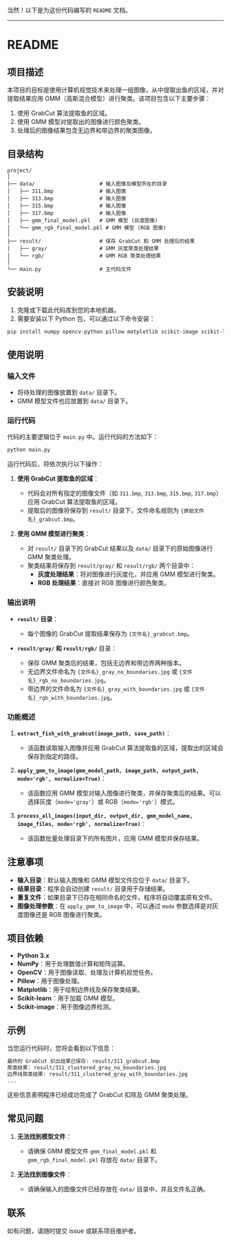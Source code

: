 当然！以下是为这份代码编写的 `README` 文档。

---

# README

## 项目描述

本项目的目标是使用计算机视觉技术来处理一组图像，从中提取出鱼的区域，并对提取结果应用 GMM（高斯混合模型）进行聚类。该项目包含以下主要步骤：

1. 使用 GrabCut 算法提取鱼的区域。
2. 使用 GMM 模型对提取出的图像进行颜色聚类。
3. 处理后的图像结果包含无边界和带边界的聚类图像。

## 目录结构

```
project/
│
├── data/                     # 输入图像及模型所在的目录
│   ├── 311.bmp               # 输入图像
│   ├── 313.bmp               # 输入图像
│   ├── 315.bmp               # 输入图像
│   ├── 317.bmp               # 输入图像
│   ├── gmm_final_model.pkl   # GMM 模型 (灰度图像)
│   └── gmm_rgb_final_model.pkl # GMM 模型 (RGB 图像)
│
├── result/                   # 保存 GrabCut 和 GMM 处理后的结果
│   ├── gray/                 # GMM 灰度聚类处理结果
│   └── rgb/                  # GMM RGB 聚类处理结果
│
└── main.py                   # 主代码文件
```

## 安装说明

1. 克隆或下载此代码库到您的本地机器。
2. 需要安装以下 Python 包，可以通过以下命令安装：

```sh
pip install numpy opencv-python pillow matplotlib scikit-image scikit-learn
```

## 使用说明

### 输入文件

- 将待处理的图像放置到 `data/` 目录下。
- GMM 模型文件也应放置到 `data/` 目录下。

### 运行代码

代码的主要逻辑位于 `main.py` 中。运行代码的方法如下：

```sh
python main.py
```

运行代码后，将依次执行以下操作：

1. **使用 GrabCut 提取鱼的区域**：
   - 代码会对所有指定的图像文件（如 `311.bmp`, `313.bmp`, `315.bmp`, `317.bmp`）应用 GrabCut 算法提取鱼的区域。
   - 提取后的图像将保存到 `result/` 目录下，文件命名规则为 `{原始文件名}_grabcut.bmp`。

2. **使用 GMM 模型进行聚类**：
   - 对 `result/` 目录下的 GrabCut 结果以及 `data/` 目录下的原始图像进行 GMM 聚类处理。
   - 聚类结果将保存到 `result/gray/` 和 `result/rgb/` 两个目录中：
     - **灰度处理结果**：将对图像进行灰度化，并应用 GMM 模型进行聚类。
     - **RGB 处理结果**：直接对 RGB 图像进行颜色聚类。

### 输出说明

- **`result/` 目录**：
  - 每个图像的 GrabCut 提取结果保存为 `{文件名}_grabcut.bmp`。
  
- **`result/gray/` 和 `result/rgb/`** 目录：
  - 保存 GMM 聚类后的结果，包括无边界和带边界两种版本。
  - 无边界文件命名为 `{文件名}_gray_no_boundaries.jpg` 或 `{文件名}_rgb_no_boundaries.jpg`。
  - 带边界的文件命名为 `{文件名}_gray_with_boundaries.jpg` 或 `{文件名}_rgb_with_boundaries.jpg`。

### 功能概述

1. **`extract_fish_with_grabcut(image_path, save_path)`**：
   - 该函数读取输入图像并应用 GrabCut 算法提取鱼的区域，提取出的区域会保存到指定的路径。
   
2. **`apply_gmm_to_image(gmm_model_path, image_path, output_path, mode='rgb', normalize=True)`**：
   - 该函数应用 GMM 模型对输入图像进行聚类，并保存聚类后的结果。可以选择灰度（`mode='gray'`）或 RGB（`mode='rgb'`）模式。
   
3. **`process_all_images(input_dir, output_dir, gmm_model_name, image_files, mode='rgb', normalize=True)`**：
   - 该函数批量处理目录下的所有图片，应用 GMM 模型并保存结果。

## 注意事项

- **输入目录**：默认输入图像和 GMM 模型文件应位于 `data/` 目录下。
- **结果目录**：程序会自动创建 `result/` 目录用于存储结果。
- **重复文件**：如果目录下已存在相同命名的文件，程序将自动覆盖原有文件。
- **图像处理参数**：在 `apply_gmm_to_image` 中，可以通过 `mode` 参数选择是对灰度图像还是 RGB 图像进行聚类。

## 项目依赖

- **Python 3.x**
- **NumPy**：用于处理数值计算和矩阵运算。
- **OpenCV**：用于图像读取、处理及计算机视觉任务。
- **Pillow**：用于图像处理。
- **Matplotlib**：用于绘制边界线及保存聚类结果。
- **Scikit-learn**：用于加载 GMM 模型。
- **Scikit-image**：用于图像边界检测。

## 示例

当您运行代码时，您将会看到以下信息：

```sh
最终的 GrabCut 扣出结果已保存: result/311_grabcut.bmp
聚类结果: result/311_clustered_gray_no_boundaries.jpg
边界线聚类结果: result/311_clustered_gray_with_boundaries.jpg
...
```

这些信息表明程序已经成功完成了 GrabCut 扣除及 GMM 聚类处理。

## 常见问题

1. **无法找到模型文件**：
   - 请确保 GMM 模型文件 `gmm_final_model.pkl` 和 `gmm_rgb_final_model.pkl` 存放在 `data/` 目录下。
   
2. **无法找到图像文件**：
   - 请确保输入的图像文件已经存放在 `data/` 目录中，并且文件名正确。

## 联系

如有问题，请随时提交 issue 或联系项目维护者。
